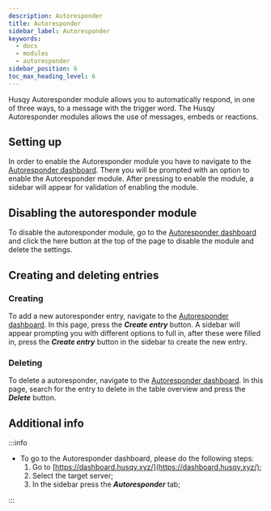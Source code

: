 ```yaml
---
description: Autoresponder
title: Autoresponder
sidebar_label: Autoresponder
keywords:
  - docs
  - modules
  - autoresponder
sidebar_position: 6
toc_max_heading_level: 6
---
```


Husqy Autoresponder module allows you to automatically respond, in one of three ways, to a message with the trigger word. The Husqy Autoresponder modules allows the use of messages, embeds or reactions.

## Setting up

In order to enable the Autoresponder module you have to navigate to the [Autoresponder dashboard](#additional-info). There you will be prompted with an option to enable the Autoresponder module. After pressing to enable the module, a sidebar will appear for validation of enabling the module.

## Disabling the autoresponder module

To disable the autoresponder module, go to the [Autoresponder dashboard](#additional-info) and click the here button at the top of the page to disable the module and delete the settings.

## Creating and deleting entries

### Creating

To add a new autoresponder entry, navigate to the [Autoresponder dashboard](#additional-info). In this page, press the **_Create entry_** button. A sidebar will appear prompting you with different options to full in, after these were filled in, press the **_Create entry_** button in the sidebar to create the new entry.

### Deleting

To delete a autoresponder, navigate to the [Autoresponder dashboard](#additional-info). In this page, search for the entry to delete in the table overview and press the **_Delete_** button.

## Additional info

:::info

- To go to the Autoresponder dashboard, please do the following steps:
  1. Go to [https://dashboard.husqy.xyz/](https://dashboard.husqy.xyz/);
  2. Select the target server;
  3. In the sidebar press the **_Autoresponder_** tab;

:::